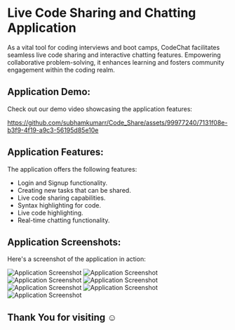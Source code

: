 # Live Code Sharing and Chatting Application

As a vital tool for coding interviews and boot camps, CodeChat facilitates seamless live code sharing and interactive chatting features. Empowering collaborative problem-solving, it enhances learning and fosters community engagement within the coding realm.

## Application Demo:

Check out our demo video showcasing the application features:

https://github.com/subhamkumarr/Code_Share/assets/99977240/7131f08e-b3f9-4f19-a9c3-56195d85e10e


## Application Features:

The application offers the following features:

- Login and Signup functionality.
- Creating new tasks that can be shared.
- Live code sharing capabilities.
- Syntax highlighting for code.
- Live code highlighting.
- Real-time chatting functionality.

## Application Screenshots:

Here's a screenshot of the application in action:

![Application Screenshot](./ReadMe_ss/Screenshot%20(832).png)
![Application Screenshot](./ReadMe_ss/Screenshot%20(833).png)
![Application Screenshot](./ReadMe_ss/Screenshot%20(834).png)
![Application Screenshot](./ReadMe_ss/Screenshot%20(835).png)
![Application Screenshot](./ReadMe_ss/Screenshot%20(836).png)
![Application Screenshot](./ReadMe_ss/Screenshot%20(837).png)
![Application Screenshot](./ReadMe_ss/Screenshot%20(838).png)


## Thank You for visiting ☺️
